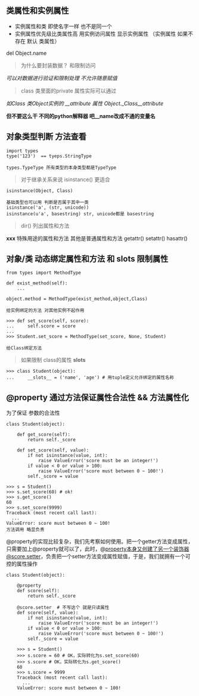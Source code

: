 ## 类属性和实例属性

- 实例属性和类 即使名字一样 也不是同一个
- 实例属性优先级比类属性高 用实例访问属性 显示实例属性 （实例属性 如果不存在 默认 类属性）

del Object.name 


> 为什么要封装数据？ 和限制访问

*可以对数据进行验证和限制处理 不允许随意赋值*


> class 类里面的private 属性实际可以通过

*如Class 类Object实例的  __attribute 属性 Object._Class__attribute*

**但不要这么干 不同的python解释器 吧__name改成不通的变量名**

## 对象类型判断 方法查看

	import types
	type('123')  == tyeps.StringType

	types.TypeType 所有类型的本身类型都是TypeType

> 对于继承关系来说 isinstance() 更适合

	isinstance(Object, Class)
	
	基础类型也可以用 判断是否属于其中一类
	isinstance('a', (str, unicode)) 
	isinstance(u'a', basestring) str, unicode都是 basestring


> dir() 列出属性和方法

__xxx__ 特殊用途的属性和方法
其他是普通属性和方法
getattr()
setattr()
hasattr()


## 对象/类 动态绑定属性和方法 和  __slots__ 限制属性
	
	from types import MethodType

	def exist_method(self):
		...

	object.method = MethodType(exist_method,object,Class)
 
	给实例绑定的方法 对其他实例不起作用

	>>> def set_score(self, score):
	...     self.score = score
	...
	>>> Student.set_score = MethodType(set_score, None, Student)

	给Class绑定方法

> 如果限制 class的属性 __slots__

	
	>>> class Student(object):
	...     __slots__ = ('name', 'age') # 用tuple定义允许绑定的属性名称


##  @property 通过方法保证属性合法性 && 方法属性化

为了保证 参数的合法性

	class Student(object):

	    def get_score(self):
	        return self._score
	
	    def set_score(self, value):
	        if not isinstance(value, int):
	            raise ValueError('score must be an integer!')
	        if value < 0 or value > 100:
	            raise ValueError('score must between 0 ~ 100!')
	        self._score = value

	>>> s = Student()
	>>> s.set_score(60) # ok!
	>>> s.get_score()
	60
	>>> s.set_score(9999)
	Traceback (most recent call last):
	  ...
	ValueError: score must between 0 ~ 100!
	方法调用 略显负责 


@property的实现比较复杂，我们先考察如何使用。把一个getter方法变成属性，只需要加上@property就可以了，此时，@property本身又创建了另一个装饰器@score.setter，负责把一个setter方法变成属性赋值，于是，我们就拥有一个可控的属性操作

	class Student(object):

	    @property
	    def score(self):
	        return self._score
	
	    @score.setter  # 不写这个 就是只读属性
	    def score(self, value):
	        if not isinstance(value, int):
	            raise ValueError('score must be an integer!')
	        if value < 0 or value > 100:
	            raise ValueError('score must between 0 ~ 100!')
	        self._score = value

		>>> s = Student()
		>>> s.score = 60 # OK，实际转化为s.set_score(60)
		>>> s.score # OK，实际转化为s.get_score()
		60
		>>> s.score = 9999
		Traceback (most recent call last):
		  ...
		ValueError: score must between 0 ~ 100!